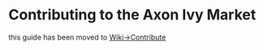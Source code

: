 # Contributing to the Axon Ivy Market

this guide has been moved to [Wiki->Contribute](https://github.com/axonivy-market/market/wiki)


